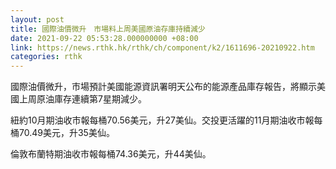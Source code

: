 ```yaml
---
layout: post
title: 國際油價微升　市場料上周美國原油存庫持續減少
date: 2021-09-22 05:53:28.000000000 +08:00
link: https://news.rthk.hk/rthk/ch/component/k2/1611696-20210922.htm
categories: rthk
---
```


國際油價微升，市場預計美國能源資訊署明天公布的能源產品庫存報告，將顯示美國上周原油庫存連續第7星期減少。

紐約10月期油收市報每桶70.56美元，升27美仙。交投更活躍的11月期油收市報每桶70.49美元，升35美仙。

倫敦布蘭特期油收市報每桶74.36美元，升44美仙。
